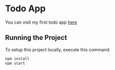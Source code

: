 # Todo App

You can visit my first todo app [here](https://todo-app-by-nazar.netlify.app/)

## Running the Project

To setup this project locally, execute this command:

```bash
npm install
npm start
```
